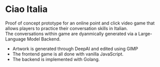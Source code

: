 # Ciao Italia

Proof of concept prototype for an online point and click video game that allows players to practice their conversation skills in Italian.  
The conversations within game are dyanmically generated via a Large-Language Model Backend.  

- Artwork is generated through DeepAI and edited using GIMP
- The frontend game is all done with vanilla JavaScript.
- The backend is implemented with Golang.
